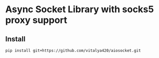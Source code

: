 # Async Socket Library with socks5 proxy support

## Install
```pip install git+https://github.com/vitalya420/aiosocket.git```
